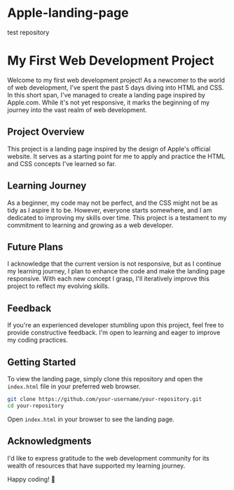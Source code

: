 # Apple-landing-page
 test repository
# My First Web Development Project

Welcome to my first web development project! As a newcomer to the world of web development, I've spent the past 5 days diving into HTML and CSS. In this short span, I've managed to create a landing page inspired by Apple.com. While it's not yet responsive, it marks the beginning of my journey into the vast realm of web development.

## Project Overview

This project is a landing page inspired by the design of Apple's official website. It serves as a starting point for me to apply and practice the HTML and CSS concepts I've learned so far.

## Learning Journey

As a beginner, my code may not be perfect, and the CSS might not be as tidy as I aspire it to be. However, everyone starts somewhere, and I am dedicated to improving my skills over time. This project is a testament to my commitment to learning and growing as a web developer.

## Future Plans

I acknowledge that the current version is not responsive, but as I continue my learning journey, I plan to enhance the code and make the landing page responsive. With each new concept I grasp, I'll iteratively improve this project to reflect my evolving skills.

## Feedback

If you're an experienced developer stumbling upon this project, feel free to provide constructive feedback. I'm open to learning and eager to improve my coding practices.

## Getting Started

To view the landing page, simply clone this repository and open the `index.html` file in your preferred web browser.

```bash
git clone https://github.com/your-username/your-repository.git
cd your-repository
```

Open `index.html` in your browser to see the landing page.

## Acknowledgments

I'd like to express gratitude to the web development community for its wealth of resources that have supported my learning journey.

Happy coding! 🚀